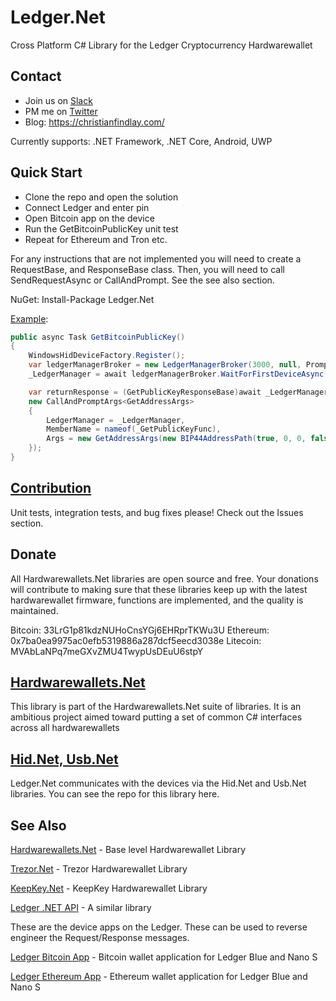 # Ledger.Net
Cross Platform C# Library for the Ledger Cryptocurrency Hardwarewallet

## Contact

- Join us on [Slack](https://join.slack.com/t/hardwarewallets/shared_invite/enQtNjA5MDgxMzE2Nzg2LWUyODIzY2U0ODE5OTFlMmI3MGYzY2VkZGJjNTc0OTUwNDliMTg2MzRiNTU1MTVjZjI0YWVhNjQzNjUwMjEyNzQ)
- PM me on [Twitter](https://twitter.com/cfdevelop)
- Blog: https://christianfindlay.com/

Currently supports: .NET Framework, .NET Core, Android, UWP 

## Quick Start

- Clone the repo and open the solution
- Connect Ledger and enter pin
- Open Bitcoin app on the device
- Run the GetBitcoinPublicKey unit test
- Repeat for Ethereum and Tron etc.

For any instructions that are not implemented you will need to create a RequestBase, and ResponseBase class. Then, you will need to call SendRequestAsync or CallAndPrompt. See the see also section.

NuGet: Install-Package Ledger.Net

[Example](https://github.com/MelbourneDeveloper/Ledger.Net/blob/7b166489eb227ffe56eeb765ba6108d4573ebedc/src/Ledger.Net.Tests/LedgerTests.cs#L125):
```cs
public async Task GetBitcoinPublicKey()
{
    WindowsHidDeviceFactory.Register();
    var ledgerManagerBroker = new LedgerManagerBroker(3000, null, Prompt);
    _LedgerManager = await ledgerManagerBroker.WaitForFirstDeviceAsync();

    var returnResponse = (GetPublicKeyResponseBase)await _LedgerManager.CallAndPrompt(_GetPublicKeyFunc,
    new CallAndPromptArgs<GetAddressArgs>
    {
        LedgerManager = _LedgerManager,
        MemberName = nameof(_GetPublicKeyFunc),
        Args = new GetAddressArgs(new BIP44AddressPath(true, 0, 0, false, 0), false)
    });
}
```
## [Contribution](https://github.com/MelbourneDeveloper/Ledger.Net/blob/master/CONTRIBUTING.md)

Unit tests, integration tests, and bug fixes please! Check out the Issues section.

## Donate

All Hardwarewallets.Net libraries are open source and free. Your donations will contribute to making sure that these libraries keep up with the latest hardwarewallet firmware, functions are implemented, and the quality is maintained.

Bitcoin: 33LrG1p81kdzNUHoCnsYGj6EHRprTKWu3U Ethereum: 0x7ba0ea9975ac0efb5319886a287dcf5eecd3038e Litecoin: MVAbLaNPq7meGXvZMU4TwypUsDEuU6stpY

## [Hardwarewallets.Net](https://github.com/MelbourneDeveloper/Hardwarewallets.Net)

This library is part of the Hardwarewallets.Net suite of libraries. It is an ambitious project aimed toward putting a set of common C# interfaces across all hardwarewallets

## [Hid.Net, Usb.Net](https://github.com/MelbourneDeveloper/Device.Net)

Ledger.Net communicates with the devices via the Hid.Net and Usb.Net libraries. You can see the repo for this library here.

## See Also

[Hardwarewallets.Net](https://github.com/MelbourneDeveloper/Hardwarewallets.Net) - Base level Hardwarewallet Library

[Trezor.Net](https://github.com/MelbourneDeveloper/Trezor.Net) - Trezor Hardwarewallet Library

[KeepKey.Net](https://github.com/MelbourneDeveloper/KeepKey.Net) - KeepKey Hardwarewallet Library

[Ledger .NET API](https://github.com/LedgerHQ/ledger-dotnet-api) - A similar library

 These are the device apps on the Ledger. These can be used to reverse engineer the Request/Response messages.

[Ledger Bitcoin App](https://github.com/LedgerHQ/blue-app-btc) - Bitcoin wallet application for Ledger Blue and Nano S 

[Ledger Ethereum App](https://github.com/LedgerHQ/blue-app-eth) - Ethereum wallet application for Ledger Blue and Nano S 

